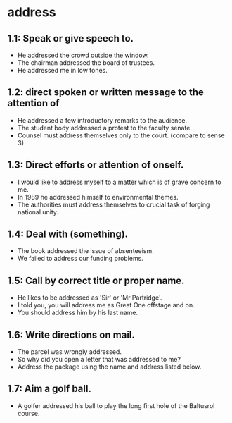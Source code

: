 # address
## 1.1: Speak or give speech to.

  *  He addressed the crowd outside the window.
  *  The chairman addressed the board of trustees.
  *  He addressed me in low tones.

## 1.2: direct spoken or written message to the attention of

  *  He addressed a few introductory remarks to the audience.
  *  The student body addressed a protest to the faculty senate.
  *  Counsel must address themselves only to the court. (compare to sense 3)

## 1.3: Direct efforts or attention of onself.

  *  I would like to address myself to a matter which is of grave concern to me.
  *  In 1989 he addressed himself to environmental themes.
  *  The authorities must address themselves to crucial task of forging national unity.

## 1.4: Deal with (something).

  *  The book addressed the issue of absenteeism.
  *  We failed to address our funding problems.

## 1.5: Call by correct title or proper name.

  *  He likes to be addressed as 'Sir' or 'Mr Partridge'.
  *  I told you, you will address me as Great One offstage and on.
  *  You should address him by his last name.

## 1.6: Write directions on mail.

  *  The parcel was wrongly addressed.
  *  So why did you open a letter that was addressed to me?
  *  Address the package using the name and address listed below.

## 1.7: Aim a golf ball.

  *  A golfer addressed his ball to play the long first hole of the Baltusrol course.
